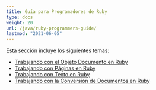 ```yaml
---
title: Guía para Programadores de Ruby
type: docs
weight: 20
url: /java/ruby-programmers-guide/
lastmod: "2021-06-05"
---
```


Esta sección incluye los siguientes temas:

- [Trabajando con el Objeto Documento en Ruby](/pdf/java/working-with-document-object-in-ruby/)
- [Trabajando con Páginas en Ruby](/pdf/java/working-with-pages-in-ruby/)
- [Trabajando con Texto en Ruby](/pdf/java/working-with-text-in-ruby/)
- [Trabajando con la Conversión de Documentos en Ruby](/pdf/java/working-with-document-conversion-in-ruby/)